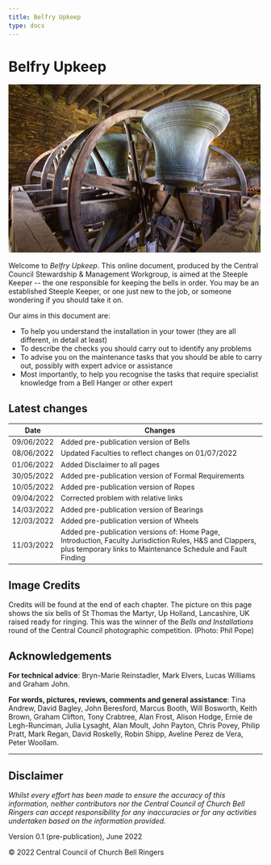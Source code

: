 ```yaml
---
title: Belfry Upkeep
type: docs
---
```




# Belfry Upkeep

![Up Holland bells raised ready for ringing](up-holland-bells.jpg)

Welcome to *Belfry Upkeep*. This online document, produced by the Central Council Stewardship & Management Workgroup, is aimed at the Steeple Keeper -- the one responsible for keeping the bells in order. You may be an established Steeple Keeper, or one just new to the job, or someone wondering if you should take it on.

Our aims in this document are:

- To help you understand the installation in your tower (they are all different, in detail at least)
- To describe the checks you should carry out to identify any problems
- To advise you on the maintenance tasks that you should be able to carry out, possibly with expert advice or assistance
- Most importantly, to help you recognise the tasks that require specialist knowledge from a Bell Hanger or other expert

## Latest changes

| Date | Changes |
| ---- | ---- |
| 09/06/2022 | Added pre-publication version of Bells |
| 08/06/2022 | Updated Faculties to reflect changes on 01/07/2022 |
| 01/06/2022 | Added Disclaimer to all pages |
| 30/05/2022 | Added pre-publication version of Formal Requirements |
| 10/05/2022 | Added pre-publication version of Ropes |
| 09/04/2022 | Corrected problem with relative links |
| 14/03/2022 | Added pre-publication version of Bearings |
| 12/03/2022 | Added pre-publication version of Wheels |
| 11/03/2022 | Added pre-publication versions of: Home Page, Introduction, Faculty Jurisdiction Rules, H&S and Clappers, plus temporary links to Maintenance Schedule and Fault Finding |

## Image Credits

Credits will be found at the end of each chapter. The picture on this page shows the six bells of St Thomas the Martyr, Up Holland, Lancashire, UK raised ready for ringing. This was the winner of the *Bells and Installations* round of the Central Council photographic competition. (Photo: Phil Pope)

## Acknowledgements
**For technical advice**: Bryn-Marie Reinstadler, Mark Elvers, Lucas Williams and Graham John.

**For words, pictures, reviews, comments and general assistance**: Tina Andrew, David Bagley, John Beresford, Marcus Booth, Will Bosworth, Keith Brown, Graham Clifton, Tony Crabtree, Alan Frost, Alison Hodge, Ernie de Legh-Runciman, Julia Lysaght, Alan Moult, John Payton, Chris Povey, Philip Pratt, Mark Regan, David Roskelly, Robin Shipp, Aveline Perez de Vera, Peter Woollam. 


-----

## Disclaimer

*Whilst every effort has been made to ensure the accuracy of this information, neither contributors nor the Central Council of Church Bell Ringers can accept responsibility for any inaccuracies or for any activities undertaken based on the information provided.*

Version 0.1 (pre-publication), June 2022

© 2022 Central Council of Church Bell Ringers